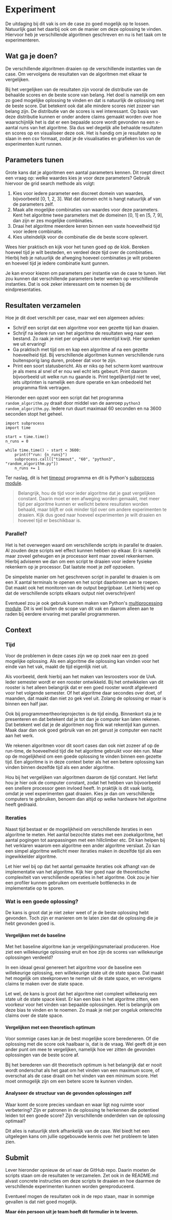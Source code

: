 # Experiment

De uitdaging bij dit vak is om de case zo goed mogelijk op te lossen. Natuurlijk gaat het daarbij ook om de manier om deze oplossing te vinden. Hiervoor heb je verschillende algoritmen geschreven en nu is het taak om te experimenteren.

## Wat ga je doen?

De verschillende algoritmen draaien op de verschillende instanties van de case. Om vervolgens de resultaten van de algoritmen met elkaar te vergelijken.

Bij het vergelijken van de resultaten zijn vooral de distributie van de behaalde scores en de beste score van belang. Het doel is namelijk om een zo goed mogelijke oplossing te vinden en dat is natuurlijk de oplossing met de beste score. Dat betekent ook dat alle mindere scores niet zozeer van belang zijn. De distributie van de scores is wel interessant. Op basis van deze distributie kunnen er onder andere claims gemaakt worden over hoe waarschijnlijk het is dat er een bepaalde score wordt gevonden na een x-aantal runs van het algoritme. Sla dus wel degelijk alle behaalde resultaten en scores op en visualiseer deze ook. Het is handig om je resultaten op te slaan in een csv formaat, zodat je de visualisaties en grafieken los van de experimenten kunt runnen.

## Parameters tunen

Grote kans dat je algoritmen een aantal parameters kennen. Dit roept direct een vraag op: welke waardes kies je voor deze parameters? Gebruik hiervoor de grid search methode als volgt:

1. Kies voor iedere parameter een discreet domein van waardes, bijvoorbeeld [0, 1, 2, 3]. Wat dat domein echt is hangt natuurlijk af van de parameters zelf.
2. Maak alle mogelijke combinaties van waardes voor deze parameters. Kent het algoritme twee parameters met de domeinen [0, 1] en [5, 7, 9], dan zijn er zes mogelijke combinaties.
3. Draai het algoritme meerdere keren binnen een vaste hoeveelheid tijd voor iedere combinatie.
4. Kies uiteindelijk voor de combinatie die de beste score oplevert.

Wees hier praktisch en kijk voor het tunen goed op de klok. Bereken hoeveel tijd je wilt besteden, en verdeel deze tijd over de combinaties. Hierbij heb je natuurlijk de afweging hoeveel combinaties je wilt proberen en hoeveel tijd je iedere combinatie kunt gunnen.

Je kan ervoor kiezen om parameters per instantie van de case te tunen. Het zou kunnen dat verschillende parameters beter werken op verschillende instanties. Dat is ook zeker interessant om te noemen bij de eindpresentaties.

## Resultaten verzamelen

Hoe je dit doet verschilt per case, maar wel een algemeen advies:

- Schrijf een script dat een algoritme voor een gezette tijd kan draaien.
- Schrijf na iedere run van het algoritme de resultaten weg naar een bestand. Zo raak je niet per ongeluk uren rekentijd kwijt. Hier spreken we uit ervaring!
- Ga praktisch met tijd om en kap een algoritme af na een gezette hoeveelheid tijd. Bij verschillende algoritmen kunnen verschillende runs buitensporig lang duren, probeer dat voor te zijn.
- Print een soort statusbericht. Als er niks op het scherm komt wantrouw je als mens al snel of er nou wel echt iets gebeurt. Print daarom bijvoorbeeld uit welke run nu gaande is. Print tegelijkertijd niet te veel, iets uitprinten is namelijk een dure operatie en kan onbedoeld het programma flink vertragen.

Hieronder een opzet voor een script dat het programma `random_algorithm.py` draait door middel van de aanroep `python3 random_algorithm.py`. Iedere run duurt maximaal 60 seconden en na 3600 seconden stopt het geheel.

    import subprocess
    import time

    start = time.time()
    n_runs = 0

    while time.time() - start < 3600:
        print(f"run: {n_runs}")
        subprocess.call(["timeout", "60", "python3", "random_algorithm.py"])
        n_runs += 1

Ter naslag, dit is het [timeout](https://linuxize.com/post/timeout-command-in-linux/) programma en dit is Python's [subprocess module](https://docs.python.org/3/library/subprocess.html).

> Belangrijk, hou de tijd voor ieder algoritme dat je gaat vergelijken constant. Daarin moet er een afweging worden gemaakt, met meer tijd per algoritme kunnen er wellicht betere resultaten worden behaald, maar blijft er ook minder tijd over om andere experimenten te draaien. Kijk dus goed naar hoeveel experimenten je wilt draaien en hoeveel tijd er beschikbaar is.

### Parallel?

Het is het overwegen waard om verschillende scripts in parallel te draaien. Al zouden deze scripts wel effect kunnen hebben op elkaar. Er is namelijk maar zoveel geheugen en je processor kent maar zoveel rekenkernen. Hierbij adviseren we dan om een script te draaien voor iedere fysieke rekenkern op je processor. Dat laatste moet je zelf opzoeken.

De simpelste manier om het geschreven script in parallel te draaien is om een X aantal terminals te openen en het script daarbinnen aan te roepen. Dat maakt ook het monitoren van de output begrijpbaar. Let hierbij wel op dat de verschillende scripts elkaars output niet overschrijven!

Eventueel zou je ook gebruik kunnen maken van Python's [multiprocessing module](https://docs.python.org/3/library/multiprocessing.html#module-multiprocessing). Dit is wel buiten de scope van dit vak en daarom alleen aan te raden bij eerdere ervaring met parallel programmeren.

## Context

### Tijd

Voor de problemen in deze cases zijn we op zoek naar een zo goed mogelijke oplossing. Als een algoritme die oplossing kan vinden voor het einde van het vak, maakt de tijd eigenlijk niet uit.

Als voorbeeld, denk hierbij aan het maken van lesroosters voor de UvA. Ieder semester wordt er een rooster ontwikkeld. Bij het ontwikkelen van dit rooster is het alleen belangrijk dat er een goed rooster wordt afgeleverd voor het volgende semester. Of het algoritme daar secondes over doet, of maanden, dat maakt dan niet zo gek veel uit. Zolang de oplossing er maar is binnen een half jaar.

Ook bij programmeertheorieprojecten is de tijd eindig. Binnenkort sta je te presenteren en dat betekent dat je tot dan je computer kan laten rekenen. Dat betekent wel dat je de algoritmen nog flink wat rekentijd kan gunnen. Maak daar dan ook goed gebruik van en zet gerust je computer een nacht aan het werk.

We rekenen algoritmen voor dit soort cases dan ook niet zozeer af op de run-time, de hoeveelheid tijd die het algoritme gebruikt voor één run. Maar op de mogelijkheid om een goede oplossing te vinden binnen een gezette tijd. Een algoritme is in deze context beter als het een betere oplossing kan vinden binnen dezelfde tijd als een ander algoritme.

Hou bij het vergelijken van algoritmen daarom de tijd constant. Het liefst hou je hier ook de computer constant, zodat het hebben van bijvoorbeeld een snellere processor geen invloed heeft. In praktijk is dit vaak lastig, omdat je veel experimenten gaat draaien. Kies je dan om verschillende computers te gebruiken, benoem dan altijd op welke hardware het algoritme heeft gedraaid.

### Iteraties

Naast tijd bestaat er de mogelijkheid om verschillende iteraties in een algoritme te meten. Het aantal bezochte states met een zoekalgoritme, het aantal pogingen tot aanpassingen met een hillclimber etc. Dit kan helpen bij het verklaren waarom een algoritme een ander algoritme verslaat. Zo kan een simpel algoritme wellicht meer iteraties maken in dezelfde tijd als een ingewikkelder algoritme.

Let hier wel bij op dat het aantal gemaakte iteraties ook afhangt van de implementatie van het algoritme. Kijk hier goed naar de theoretische complexiteit van verschillende operaties in het algoritme. Ook zou je hier een profiler kunnen gebruiken om eventuele bottlenecks in de implementatie op te sporen.

### Wat is een goede oplossing?

De kans is groot dat je niet zeker weet of je de beste oplossing hebt gevonden. Toch zijn er manieren om te laten zien dat de oplossing die je hebt gevonden goed is.

#### Vergelijken met de baseline

Met het baseline algoritme kan je vergelijkingsmateriaal produceren. Hoe ziet een willekeurige oplossing eruit en hoe zijn de scores van willekeurige oplossingen verdeeld?

In een ideaal geval genereert het algoritme voor de baseline een willekeurige oplossing, een willekeurige state uit de state space. Dat maakt het mogelijk om steekproeven te nemen uit de state space, en vervolgens claims te maken over de state space.

Let wel, de kans is groot dat het algoritme niet compleet willekeurig een state uit de state space kiest. Er kan een bias in het algoritme zitten, een voorkeur voor het vinden van bepaalde oplossingen. Het is belangrijk om deze bias te vinden en te noemen. Zo maak je niet per ongeluk onterechte claims over de state space.

#### Vergelijken met een theoretisch optimum

Voor sommige cases kan je de best mogelijke score beredeneren. Of die oplossing met die score ook haalbaar is, dat is de vraag. Wel geeft dit je een ander punt om mee te vergelijken, namelijk hoe ver zitten de gevonden oplossingen van de beste score af.

Bij het berederen van dit theoretisch optimum is het belangrijk dat er nooit wordt onderschat als het gaat om het vinden van een maximum score, of overschat als de case draait om het vinden van een minimum score. Het moet onmogelijk zijn om een betere score te kunnen vinden.

#### Analyseer de structuur van de gevonden oplossingen zelf

Waar komt de score precies vandaan en waar ligt nog ruimte voor verbetering? Zijn er patronen in de oplossing te herkennen die potentieel leiden tot een goede score? Zijn verschillende onderdelen van de oplossing optimaal?

Dit alles is natuurlijk sterk afhankelijk van de case. Wel biedt het een uitgelegen kans om jullie opgebouwde kennis over het probleem te laten zien.

## Submit

Lever hieronder opnieuw de url naar de GitHub repo. Daarin moeten de scripts staan om de resultaten te verzamelen. Zet ook in de README.md alvast concrete instructies om deze scripts te draaien en hoe daarmee de verschillende experimenten kunnen worden gereproduceerd.

Eventueel mogen de resultaten ook in de repo staan, maar in sommige gevallen is dat niet goed mogelijk.

**Maar één persoon uit je team hoeft dit formulier in te leveren.**
